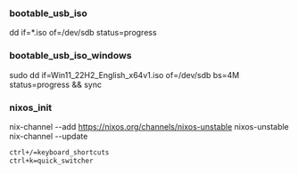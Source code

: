 ### bootable_usb_iso

dd if=*.iso of=/dev/sdb status=progress

### bootable_usb_iso_windows

sudo dd if=Win11_22H2_English_x64v1.iso of=/dev/sdb bs=4M status=progress && sync

### nixos_init

nix-channel --add <https://nixos.org/channels/nixos-unstable> nixos-unstable
nix-channel --update

```txt
ctrl+/=keyboard_shortcuts
ctrl+k=quick_switcher
```
